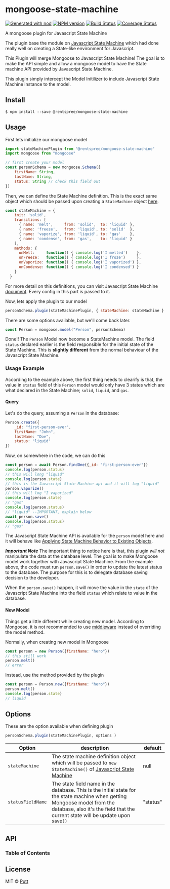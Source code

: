 # mongoose-state-machine

[![Generated with nod](https://img.shields.io/badge/generator-nod-2196F3.svg?style=flat-square)](https://github.com/diegohaz/nod)
[![NPM version](https://img.shields.io/npm/v/@rentspree/mongoose-state-machine.svg?style=flat-square)](https://npmjs.org/package/mongoose-state-machine)
[![Build Status](https://img.shields.io/travis/rentspree/mongoose-state-machine/master.svg?style=flat-square)](https://travis-ci.org/rentspree/mongoose-state-machine) [![Coverage Status](https://img.shields.io/codecov/c/github/rentspree/mongoose-state-machine/master.svg?style=flat-square)](https://codecov.io/gh/rentspree/mongoose-state-machine/branch/master)

A mongoose plugin for Javascript State Machine

The plugin base the module on [Javascript State Machine](https://github.com/jakesgordon/javascript-state-machine) which had done really well on creating a State-like environment for Javascript.

This Plugin will merge Mongoose to Javascript State Machine! The goal is to make the API simple and allow a mongoose model to have the State machine API provided by Javascript State Machine.

This plugin simply intercept the Model Initilizer to include Javascript State Machine instance to the model.

## Install

    $ npm install --save @rentspree/mongoose-state-machine

## Usage

First lets initialize our mongoose model

```js
import stateMachinePlugin from "@rentspree/mongoose-state-machine"
import mongoose from "mongoose"

// first create your model
const personSchema = new mongoose.Schema({
    firstName: String,
    lastName: String,
    status: String // check this field out
})
```

Then, we can define the State Machine definition. This is the exact same object which should be passed upon creating a `StateMachine` object [here](https://github.com/jakesgordon/javascript-state-machine#usage).

```js
const stateMachine = {
    init: 'solid',
    transitions: [
      { name: 'melt',     from: 'solid',  to: 'liquid' },
      { name: 'freeze',   from: 'liquid', to: 'solid'  },
      { name: 'vaporize', from: 'liquid', to: 'gas'    },
      { name: 'condense', from: 'gas',    to: 'liquid' }
    ],
    methods: {
      onMelt:     function() { console.log('I melted')    },
      onFreeze:   function() { console.log('I froze')     },
      onVaporize: function() { console.log('I vaporized') },
      onCondense: function() { console.log('I condensed') }
    }
  }
```

For more detail on this definitions, you can visit Javascript State Machine [document](https://github.com/jakesgordon/javascript-state-machine#documentation). Every config in this part is passed to it.

Now, lets apply the plugin to our model

```js
personSchema.plugin(stateMachinePlugin, { stateMachine: stateMachine } )
```

There are some options available, but we'll come back later.

```js
const Person = mongoose.model("Person", personSchema)
```

Done!! The `Person` Model now become a StateMachine model. The field `status` declared earlier is the field responsible for the initial state of the State Machine. This is **slightly different** from the normal behaviour of the Javascript State Machine.

### Usage Example

According to the example above, the first thing needs to clearify is that, the value in `status` field of this `Person` model would only have 3 states which are what declared in the State Machine; `solid`, `liquid`, and `gas`.

#### Query

Let's do the query, assuming a `Person` in the database:

```js
Person.create({
    _id: "first-person-ever",
    firstName: "John",
    lastName: "Doe",
    status: "liquid"
})
```

Now, on somewhere in the code, we can do this

```js
const person = await Person.findOne({_id: "first-person-ever"})
console.log(person.status)
// this will long "liquid"
console.log(person.state)
// this is the Javascript State Machine api and it will log "liquid"
person.vaporize()
// this will log "I vaporized"
console.log(person.state)
// "gas"
console.log(person.status)
// "liquid" --IMPORTANT, explain below
await person.save()
console.log(person.status)
// "gas"
```

The Javascript State Machine API is available for the `person` model here and it will behave like [Applying State Machine Behavior to Existing Objects](https://github.com/jakesgordon/javascript-state-machine/blob/master/docs/state-machine-factory.md#applying-state-machine-behavior-to-existing-objects).

**_Important Note_** The important thing to notice here is that, this plugin _will not_ manipulate the data at the database level. The goal is to make Mongoose model work together with Javascript State Machine. From the example above, the code must run `person.save()` in order to update the latest status to the database. The purpose for this is to delegate database saving decision to the developer.

When the `person.save()` happen, it will move the value in the `state` of the Javascript State Machine into the field `status` which relate to value in the database.

#### New Model

Things get a little different while creating new model. According to Mongoose, it is not recommended to use [middleware](https://mongoosejs.com/docs/middleware.html) instead of overriding the model method.

Normally, when creating new model in Mongoose

```js
const person = new Person({firstName: "hero"})
// this still work
person.melt()
// error
```

Instead, use the method provided by the plugin

```js
const person = Person.new({firstName: "hero"})
person.melt()
console.log(person.state)
// liquid
```

## Options

These are the option available when defining plugin

```js
personSchema.plugin(stateMachinePlugin, options )
```

| Option            | description                                                                                                                                                                                                  | default  |
| ----------------- | ------------------------------------------------------------------------------------------------------------------------------------------------------------------------------------------------------------ | -------- |
| `stateMachine`    | The state machine definition object which will be passed to `new StateMachine()` of [Javascript State Machine](https://github.com/jakesgordon/javascript-state-machine#usage)                                | null     |
| `statusFieldName` | The state field name in the database. This is the initial state for the state machine when getting Mongoose model from the database, also it's the field that the current state will be update upon `save()` | "status" |

## API

<!-- Generated by documentation.js. Update this documentation by updating the source code. -->

### Table of Contents

## License

MIT © [Putt](https://github.com/rentspree)
